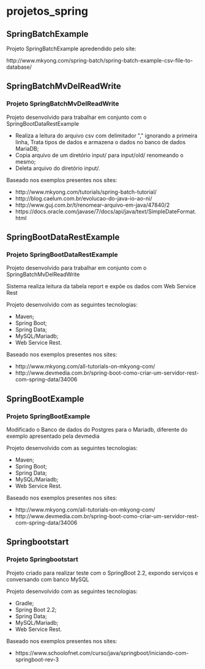 # projetos_spring

<h2>SpringBatchExample</h2>
<p>Projeto SpringBatchExample apredendido pelo site:</p>
<p>http://www.mkyong.com/spring-batch/spring-batch-example-csv-file-to-database/</p>

<h2>SpringBatchMvDelReadWrite </h2>
<h3>Projeto SpringBatchMvDelReadWrite</h3> 
<p>Projeto desenvolvido para trabalhar em conjunto com o SpringBootDataRestExample</p>
<ul>
<li>Realiza a leitura do arquivo csv com delimitador "," ignorando a primeira linha, Trata tipos de dados e armazena o dados no banco de dados MariaDB;</li>
<li>Copia arquivo de um diretório input/ para input/old/ renomeando o mesmo;</li>
<li>Deleta arquivo do diretório input/.</li>
</ul>
<p>Baseado nos exemplos presentes nos sites: </p>
<ul>
  <li>http://www.mkyong.com/tutorials/spring-batch-tutorial/</li>
  <li>http://blog.caelum.com.br/evolucao-do-java-io-ao-ni/</li>  
  <li>http://www.guj.com.br/t/renomear-arquivo-em-java/47840/2</li>
  <li>https://docs.oracle.com/javase/7/docs/api/java/text/SimpleDateFormat.html</li>
</ul>

<h2>SpringBootDataRestExample</h2>
<h3>Projeto SpringBootDataRestExample</h3>
<p>Projeto desenvolvido para trabalhar em conjunto com o SpringBatchMvDelReadWrite</p>
<p>Sistema realiza leitura da tabela report e expõe os dados com Web Service Rest</p>
<p>Projeto desenvolvido com as seguintes tecnologias:</p>
<ul>
<li>Maven;</li>
<li>Spring Boot;</li>
<li>Spring Data;</li>
<li>MySQL/Mariadb;</li>
<li>Web Service Rest.</li>
</ul>
<p>Baseado nos exemplos presentes nos sites:</p>
<ul>
<li>http://www.mkyong.com/all-tutorials-on-mkyong-com/</li>
<li>http://www.devmedia.com.br/spring-boot-como-criar-um-servidor-rest-com-spring-data/34006</li>
</ul>

<h2>SpringBootExample</h2>
<h3>Projeto SpringBootExample</h3>
<p>Modificado o Banco de dados do Postgres para o Mariadb, diferente do exemplo apresentado pela devmedia </p>
<p>Projeto desenvolvido com as seguintes tecnologias:</p>
<ul>
<li>Maven;</li>
<li>Spring Boot;</li>
<li>Spring Data;</li>
<li>MySQL/Mariadb;</li>
<li>Web Service Rest.</li>
</ul>
<p>Baseado nos exemplos presentes nos sites:</p>
<ul>
<li>http://www.mkyong.com/all-tutorials-on-mkyong-com/</li>
<li>http://www.devmedia.com.br/spring-boot-como-criar-um-servidor-rest-com-spring-data/34006</li>
</ul>


<h2>Springbootstart</h2>
<h3>Projeto Springbootstart</h3>
<p>Projeto criado para realizar teste com o SpringBoot 2.2, expondo serviços e conversando com banco MySQL</p>
<p>Projeto desenvolvido com as seguintes tecnologias:</p>
<ul>
<li>Gradle;</li>
<li>Spring Boot 2.2;</li>
<li>Spring Data;</li>
<li>MySQL/Mariadb;</li>
<li>Web Service Rest.</li>
</ul>
<p>Baseado nos exemplos presentes nos sites:</p>
<ul>
<li>https://www.schoolofnet.com/curso/java/springboot/iniciando-com-springboot-rev-3</li>
</ul>
